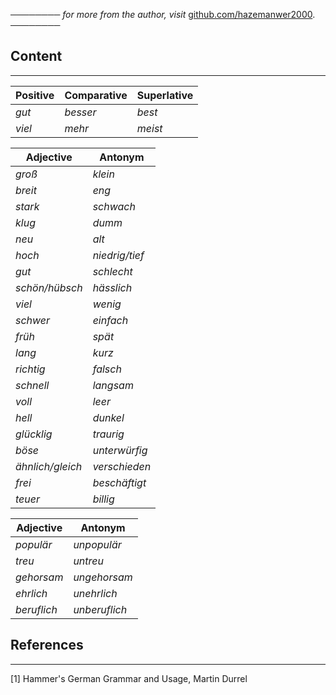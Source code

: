 ──────── *for more from the author, visit* [github.com/hazemanwer2000](https://github.com/hazemanwer2000). ────────
## Content
---

| Positive | Comparative | Superlative |
| -------- | ----------- | ----------- |
| *gut*    | *besser*    | *best*      |
| *viel*   | *mehr*      | *meist*     |

| Adjective        | Antonym        |
| ---------------- | -------------- |
| *groß*           | *klein*        |
| *breit*          | *eng*          |
| *stark*          | *schwach*      |
| *klug*           | *dumm*         |
| *neu*            | *alt*          |
| *hoch*           | *niedrig/tief* |
| *gut*            | *schlecht*     |
| *schön/hübsch*   | *hässlich*     |
| *viel*           | *wenig*        |
| *schwer*         | *einfach*      |
| *früh*           | *spät*<br>     |
| *lang*           | *kurz*         |
| *richtig*        | *falsch*       |
| *schnell*        | *langsam*      |
| *voll*           | *leer*         |
| *hell*           | *dunkel*       |
| *glücklig*       | *traurig*      |
| *böse*           | *unterwürfig*  |
| *ähnlich/gleich* | *verschieden*  |
| *frei*           | *beschäftigt*  |
| *teuer*          | *billig*       |

| Adjective   | Antonym       |
| ----------- | ------------- |
| *populär*   | *unpopulär*   |
| *treu*      | *untreu*      |
| *gehorsam*  | *ungehorsam*  |
| *ehrlich*   | *unehrlich*   |
| *beruflich* | *unberuflich* |

## References
---
[1] Hammer's German Grammar and Usage, Martin Durrel